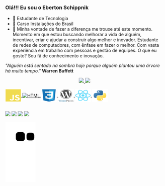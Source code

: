 ### Olá!!! Eu sou o Eberton Schippnik

- 📘 Estudante de Tecnologia
- 🏢 Carso Instalações do Brasil
- 💬 Minha vontade de fazer a diferença me trouxe até este momento.
Momento em que estou buscando melhorar a vida de alguém, incentivar, criar e ajudar a construir algo melhor e inovador.
Estudante de redes de computadores, com ênfase em fazer o melhor.
Com vasta experiência em trabalho com pessoas e  gestão de equipes.
O que eu gosto?
Sou fã de conhecimento e inovação.

*"Alguém está sentado na sombra hoje porque alguém plantou uma árvore há muito tempo."*
**Warren Buffett**

 <div>
<div align="center">
  <a href="https://github.com/ebertonschippnik">
  <img height="180em" src="https://github-readme-stats.vercel.app/api?username=ebertonschippnik&show_icons=true&theme=dark&include_all_commits=true&count_private=true"/>
  <img height="180em" src="https://github-readme-stats.vercel.app/api/top-langs/?username=ebertonschippnik&layout=compact&langs_count=7&theme=dark"/>
</div>
  
  <div style="display: inline_block"><br>
  <img align="center" alt="Js" height="40" width="50" src="https://raw.githubusercontent.com/devicons/devicon/master/icons/javascript/javascript-plain.svg">
   <img align="center" alt="HTML" height="40" width="50" src="https://cdn.jsdelivr.net/gh/devicons/devicon/icons/html5/html5-original.svg">
   <img align="center" alt="Css" height="40" width="50" src="https://raw.githubusercontent.com/devicons/devicon/master/icons/css3/css3-original.svg">
   <img align="center" alt="Wordpress" height="40" width="50" src="https://raw.githubusercontent.com/devicons/devicon/master/icons/wordpress/wordpress-original.svg">   
  <img align="center" alt="React" height="40" width="50" src="https://raw.githubusercontent.com/devicons/devicon/master/icons/react/react-original.svg">
  <img align="center" alt="Python" height="40" width="50" src="https://raw.githubusercontent.com/devicons/devicon/master/icons/python/python-original.svg">  
          
  <img align="right" alt="" height="150" style="border-radius:50px;" >
</div>
  
  ##
  
  <div>
    
  <a href="https://www.linkedin.com/in/eberton-schippnik-6430aa53/" target="_blank"><img src="https://img.shields.io/badge/-LinkedIn-%230077B5?style=for-the-badge&logo=linkedin&logoColor=white" target="_blank"></a>
  <a href="https://instagram.com/beto_schippnik" target="_blank"><img src="https://img.shields.io/badge/-Instagram-%23E4405F?style=for-the-badge&logo=instagram&logoColor=white" target="_blank"></a>
 	<a href="https://www.twitch.tv/betoschippnik" target="_blank"><img src="https://img.shields.io/badge/Twitch-9146FF?style=for-the-badge&logo=twitch&logoColor=white" target="_blank"></a>
  <a href = "mailto:eberton.figueredo@gmail.com"><img src="https://img.shields.io/badge/-Gmail-%23333?style=for-the-badge&logo=gmail&logoColor=white" target="_blank"></a>

 
  ![Snake animation](https://github.com/ebertonschippnik/ebertonschippnik/blob/output/github-contribution-grid-snake.svg)
 
</div>
